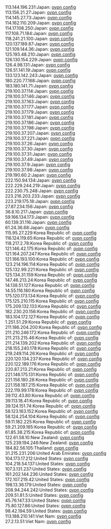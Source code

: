 113.144.196.231:Japan: [ovpn config](vpn/113_144_196_231.ovpn)  
113.156.21.27:Japan: [ovpn config](vpn/113_156_21_27.ovpn)  
114.145.27.73:Japan: [ovpn config](vpn/114_145_27_73.ovpn)  
114.162.110.209:Japan: [ovpn config](vpn/114_162_110_209.ovpn)  
114.17.108.250:Japan: [ovpn config](vpn/114_17_108_250.ovpn)  
117.108.71.184:Japan: [ovpn config](vpn/117_108_71_184.ovpn)  
118.241.21.100:Japan: [ovpn config](vpn/118_241_21_100.ovpn)  
120.137.189.87:Japan: [ovpn config](vpn/120_137_189_87.ovpn)  
121.109.144.36:Japan: [ovpn config](vpn/121_109_144_36.ovpn)  
125.193.48.210:Japan: [ovpn config](vpn/125_193_48_210.ovpn)  
126.130.154.229:Japan: [ovpn config](vpn/126_130_154_229.ovpn)  
126.4.98.131:Japan: [ovpn config](vpn/126_4_98_131.ovpn)  
126.51.141.19:Japan: [ovpn config](vpn/126_51_141_19.ovpn)  
133.123.142.243:Japan: [ovpn config](vpn/133_123_142_243.ovpn)  
180.220.77.168:Japan: [ovpn config](vpn/180_220_77_168.ovpn)  
183.180.141.71:Japan: [ovpn config](vpn/183_180_141_71.ovpn)  
219.100.37.114:Japan: [ovpn config](vpn/219_100_37_114.ovpn)  
219.100.37.146:Japan: [ovpn config](vpn/219_100_37_146.ovpn)  
219.100.37.163:Japan: [ovpn config](vpn/219_100_37_163.ovpn)  
219.100.37.177:Japan: [ovpn config](vpn/219_100_37_177.ovpn)  
219.100.37.179:Japan: [ovpn config](vpn/219_100_37_179.ovpn)  
219.100.37.181:Japan: [ovpn config](vpn/219_100_37_181.ovpn)  
219.100.37.186:Japan: [ovpn config](vpn/219_100_37_186.ovpn)  
219.100.37.198:Japan: [ovpn config](vpn/219_100_37_198.ovpn)  
219.100.37.207:Japan: [ovpn config](vpn/219_100_37_207.ovpn)  
219.100.37.221:Japan: [ovpn config](vpn/219_100_37_221.ovpn)  
219.100.37.26:Japan: [ovpn config](vpn/219_100_37_26.ovpn)  
219.100.37.30:Japan: [ovpn config](vpn/219_100_37_30.ovpn)  
219.100.37.31:Japan: [ovpn config](vpn/219_100_37_31.ovpn)  
219.100.37.49:Japan: [ovpn config](vpn/219_100_37_49.ovpn)  
219.100.37.9:Japan: [ovpn config](vpn/219_100_37_9.ovpn)  
219.100.37.98:Japan: [ovpn config](vpn/219_100_37_98.ovpn)  
219.190.60.2:Japan: [ovpn config](vpn/219_190_60_2.ovpn)  
222.150.94.134:Japan: [ovpn config](vpn/222_150_94_134.ovpn)  
222.229.244.219:Japan: [ovpn config](vpn/222_229_244_219.ovpn)  
222.230.75.248:Japan: [ovpn config](vpn/222_230_75_248.ovpn)  
223.216.203.233:Japan: [ovpn config](vpn/223_216_203_233.ovpn)  
223.219.175.18:Japan: [ovpn config](vpn/223_219_175_18.ovpn)  
27.87.234.156:Japan: [ovpn config](vpn/27_87_234_156.ovpn)  
36.8.10.217:Japan: [ovpn config](vpn/36_8_10_217.ovpn)  
59.166.134.173:Japan: [ovpn config](vpn/59_166_134_173.ovpn)  
60.139.31.116:Japan: [ovpn config](vpn/60_139_31_116.ovpn)  
61.24.36.68:Japan: [ovpn config](vpn/61_24_36_68.ovpn)  
115.95.27.229:Korea Republic of: [ovpn config](vpn/115_95_27_229.ovpn)  
116.124.119.65:Korea Republic of: [ovpn config](vpn/116_124_119_65.ovpn)  
118.217.2.78:Korea Republic of: [ovpn config](vpn/118_217_2_78.ovpn)  
121.146.42.175:Korea Republic of: [ovpn config](vpn/121_146_42_175.ovpn)  
121.164.207.247:Korea Republic of: [ovpn config](vpn/121_164_207_247.ovpn)  
121.166.193.100:Korea Republic of: [ovpn config](vpn/121_166_193_100.ovpn)  
123.214.196.114:Korea Republic of: [ovpn config](vpn/123_214_196_114.ovpn)  
125.132.99.221:Korea Republic of: [ovpn config](vpn/125_132_99_221.ovpn)  
125.134.31.159:Korea Republic of: [ovpn config](vpn/125_134_31_159.ovpn)  
147.46.213.24:Korea Republic of: [ovpn config](vpn/147_46_213_24.ovpn)  
14.138.51.127:Korea Republic of: [ovpn config](vpn/14_138_51_127.ovpn)  
14.55.116.180:Korea Republic of: [ovpn config](vpn/14_55_116_180.ovpn)  
175.120.173.134:Korea Republic of: [ovpn config](vpn/175_120_173_134.ovpn)  
175.125.210.115:Korea Republic of: [ovpn config](vpn/175_125_210_115.ovpn)  
175.209.132.133:Korea Republic of: [ovpn config](vpn/175_209_132_133.ovpn)  
182.230.20.156:Korea Republic of: [ovpn config](vpn/182_230_20_156.ovpn)  
183.104.172.127:Korea Republic of: [ovpn config](vpn/183_104_172_127.ovpn)  
1.251.51.29:Korea Republic of: [ovpn config](vpn/1_251_51_29.ovpn)  
211.186.204.200:Korea Republic of: [ovpn config](vpn/211_186_204_200.ovpn)  
211.210.246.172:Korea Republic of: [ovpn config](vpn/211_210_246_172.ovpn)  
211.213.215.46:Korea Republic of: [ovpn config](vpn/211_213_215_46.ovpn)  
211.214.139.202:Korea Republic of: [ovpn config](vpn/211_214_139_202.ovpn)  
218.155.240.178:Korea Republic of: [ovpn config](vpn/218_155_240_178.ovpn)  
219.249.114.26:Korea Republic of: [ovpn config](vpn/219_249_114_26.ovpn)  
220.120.134.237:Korea Republic of: [ovpn config](vpn/220_120_134_237.ovpn)  
220.122.189.176:Korea Republic of: [ovpn config](vpn/220_122_189_176.ovpn)  
220.87.213.21:Korea Republic of: [ovpn config](vpn/220_87_213_21.ovpn)  
221.146.175.131:Korea Republic of: [ovpn config](vpn/221_146_175_131.ovpn)  
221.156.180.28:Korea Republic of: [ovpn config](vpn/221_156_180_28.ovpn)  
221.158.187.215:Korea Republic of: [ovpn config](vpn/221_158_187_215.ovpn)  
222.119.99.178:Korea Republic of: [ovpn config](vpn/222_119_99_178.ovpn)  
39.112.43.80:Korea Republic of: [ovpn config](vpn/39_112_43_80.ovpn)  
39.113.18.41:Korea Republic of: [ovpn config](vpn/39_113_18_41.ovpn)  
39.124.151.74:Korea Republic of: [ovpn config](vpn/39_124_151_74.ovpn)  
58.123.163.152:Korea Republic of: [ovpn config](vpn/58_123_163_152.ovpn)  
58.124.254.104:Korea Republic of: [ovpn config](vpn/58_124_254_104.ovpn)  
59.11.182.225:Korea Republic of: [ovpn config](vpn/59_11_182_225.ovpn)  
59.21.209.165:Korea Republic of: [ovpn config](vpn/59_21_209_165.ovpn)  
61.85.38.215:Korea Republic of: [ovpn config](vpn/61_85_38_215.ovpn)  
122.61.58.10:New Zealand: [ovpn config](vpn/122_61_58_10.ovpn)  
125.239.194.246:New Zealand: [ovpn config](vpn/125_239_194_246.ovpn)  
184.82.56.105:Thailand: [ovpn config](vpn/184_82_56_105.ovpn)  
31.215.231.206:United Arab Emirates: [ovpn config](vpn/31_215_231_206.ovpn)  
104.173.17.212:United States: [ovpn config](vpn/104_173_17_212.ovpn)  
104.218.54.137:United States: [ovpn config](vpn/104_218_54_137.ovpn)  
107.3.131.237:United States: [ovpn config](vpn/107_3_131_237.ovpn)  
161.202.144.236:United States: [ovpn config](vpn/161_202_144_236.ovpn)  
172.107.219.42:United States: [ovpn config](vpn/172_107_219_42.ovpn)  
198.13.36.179:United States: [ovpn config](vpn/198_13_36_179.ovpn)  
208.94.244.242:United States: [ovpn config](vpn/208_94_244_242.ovpn)  
209.51.81.5:United States: [ovpn config](vpn/209_51_81_5.ovpn)  
45.76.147.33:United States: [ovpn config](vpn/45_76_147_33.ovpn)  
75.80.127.86:United States: [ovpn config](vpn/75_80_127_86.ovpn)  
98.42.194.59:United States: [ovpn config](vpn/98_42_194_59.ovpn)  
113.188.210.141:Viet Nam: [ovpn config](vpn/113_188_210_141.ovpn)  
27.2.13.51:Viet Nam: [ovpn config](vpn/27_2_13_51.ovpn)  
